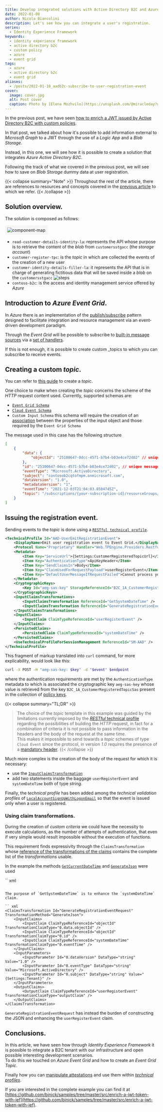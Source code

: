 ```yaml
---
title: Develop integrated solutions with Active Directory B2C and Azure Event Grid.
date: 2022-01-08
author: Nicola Biancolini
description: Let's see how you can integrate a user's registration.
series: 
  - Identity Experience Framework
keywords:
  - identity experience framework 
  - active directory b2c
  - custom policy
  - azure
  - event grid
tags: 
  - azure
  - active directory b2c
  - event grid
aliases:
  - /posts/2022-01-10_aadb2c-subscribe-to-user-registration-event
cover:
  image: cover.jpg
  alt: Post cover
  caption: Photo by [Elena Mozhvilo](https://unsplash.com/@miracleday?utm_source=unsplash&utm_medium=referral&utm_content=creditCopyText) on [Unsplash](https://unsplash.com/?utm_source=unsplash&utm_medium=referral&utm_content=creditCopyText)
---
```


In the previous post, we have seen [how to enrich a JWT issued by Active Directory B2C with custom policies](../2021-12-27_enrich-a-jwt-token-with-ief).

In that post, we talked about how it's possible to add information external to _Microsoft Graph_ to a JWT through the use of a _Logic App_ and a _Blob Storage_.

Instead, in this one, we will see how it is possible to create a solution that integrates _Azure Active Directory B2C_.

Following the track of what we covered in the previous post, we will see how to save on _Blob Storage_ dummy data at user registration.

{{< collapse summary="Note" >}}
Throughout the rest of the article, there are references to resources and concepts covered in the [previous article](../2021-12-27_enrich-a-jwt-token-with-ief) to which we refer. 
{{< /collapse >}}

## Solution overview.

The solution is composed as follows:

<img alt="component-map" style="background-color:whitesmoke;padding:0.5em" src="component-map.svg" />

- `read-customer-details-identity-la`: represents the API whose purpose is to retrieve the content of the _blob_ from `customersstgacc` (the _storage account_)
- `customer-register-tpc`: is the _topic_ in which are collected the events of the creation of a new user
- `customer-identity-details-filler-la`: it represents the API that is in charge of generating fictitious data that will be saved inside a _blob_ on the `customersstgacc`
![steps](logic-app-steps.png)
- `contoso-b2c`: is the access and identity management service offered by _Azure_

## Introduction to _Azure Event Grid_.

In _Azure_ there is an implementation of the [publish/subscribe](https://en.wikipedia.org/wiki/Publish%E2%80%93subscribe_pattern) pattern designed to facilitate integration and resource management via an event-driven development paradigm.

Through the _Event Grid_ will be possible to subscribe to [built-in message sources](https://docs.microsoft.com/azure/event-grid/overview#event-sources) via a [set of handlers](https://docs.microsoft.com/azure/event-grid/overview#event-handlers).

If this is not enough, it is possible to create custom _topics to which you can subscribe to receive events.

## Creating a custom _topic_.

You can refer to [this guide](https://docs.microsoft.com/azure/event-grid/custom-event-quickstart-portal#create-a-custom-topic) to create a _topic_.

One choice to make when creating the _topic_ concerns the scheme of the _HTTP_ request content used. Currently, supported schemas are:

- [`Event Grid Schema`](https://docs.microsoft.com/azure/event-grid/event-schema)
- [`Cloud Event Schema`](https://docs.microsoft.com/azure/event-grid/cloud-event-schema)
- `Custom Input Schema` this schema will require the creation of an [association](https://docs.microsoft.com/azure/event-grid/input-mappings) between the properties of the input object and those required by the `Event Grid Schema`

The message used in this case has the following structure

``` json
[
    {
        "data": {
            "objectId": "25100647-0dcc-4571-b7b4-b03e4ce72d02" // unique user identifier
        },
        "id": "25100647-0dcc-4571-b7b4-b03e4ce72d02", // unique message identifier, the same of `data.objectId` in this case
        "eventType": "Microsoft.ActiveDirectory", 
        "subject": "contosob2cqtofmpm.onmicrosoft.com",
        "dataVersion": "1.0",
        "metadataVersion": "1",
        "eventTime": "2021-12-03T21:04:03.8504745Z",
        "topic": "/subscriptions/{your-subscription-id}/resourceGroups/{your-resource-group}/providers/Microsoft.EventGrid/topics/{your-event-grid-topic}"
    }
]
```

## Issuing the registration event.

Sending events to the _topic_ is done using a [`RESTful technical profile`](https://docs.microsoft.com/azure/active-directory-b2c/restful-technical-profile).

``` xml
<TechnicalProfile Id="AAD-UserEmitRegistrationEvent">
    <DisplayName>Emit user registration event to Event Grid.</DisplayName>
    <Protocol Name="Proprietary" Handler="Web.TPEngine.Providers.RestfulProvider, Web.TPEngine, Version=1.0.0.0, Culture=neutral, PublicKeyToken=null" />
    <Metadata>
        <Item Key="ServiceUrl">{Settings:CustomerRegisteredTopicUrl}</Item>
        <Item Key="AuthenticationType">ApiKeyHeader</Item>
        <Item Key="SendClaimsIn">Body</Item>
        <Item Key="ClaimUsedForRequestPayload">userRegisterEvent</Item>
        <Item Key="DefaultUserMessageIfRequestFailed">Cannot process your request right now, please try again later.</Item>
    </Metadata>
    <CryptographicKeys>
        <Key Id="aeg-sas-key" StorageReferenceId="B2C_1A_CustomerRegisteredTopicSas" />
    </CryptographicKeys>
    <InputClaimsTransformations>
        <InputClaimsTransformation ReferenceId="GetSystemDateTime" />
        <InputClaimsTransformation ReferenceId="GenerateRegistrationEventRequest" />
    </InputClaimsTransformations>
    <InputClaims>
        <InputClaim ClaimTypeReferenceId="userRegisterEvent" />
    </InputClaims>
    <PersistedClaims>
        <PersistedClaim ClaimTypeReferenceId="systemDateTime" />
    </PersistedClaims>
    <UseTechnicalProfileForSessionManagement ReferenceId="SM-AAD" />
</TechnicalProfile>
```

This fragment of markup translated into `curl` command, for more explicability, would look like this:

``` bash
curl -X POST -H "aeg-sas-key: $key" -d "$event" $endpoint
```

where the authentication requirements are met by the `AuthenticationType` metadata to which is associated the cryptographic key `aeg-sas-key` whose value is retrieved from the key `B2C_1A_CustomerRegisteredTopicSas` present in the collection of [policy keys](https://docs.microsoft.com/azure/active-directory-b2c/policy-keys-overview?pivots=b2c-custom-policy).

{{< collapse summary="TL;DR" >}} 
> The choice of the _topic_ template in this example was guided by the limitations currently imposed by the [_RESTful_ technical profile](https://docs.microsoft.com/azure/active-directory-b2c/restful-technical-profile) regarding the possibilities of building the _HTTP_ request, in fact for a combination of criteria it is not possible to pass information in the headers and the body of the request at the same time.  
This makes it impossible to send towards a _topic_ schemes of type `Cloud Event` since the protocol, in version _1.0_ requires the presence of a [mandatory header](https://docs.microsoft.com/azure/event-grid/cloud-event-schema#sample-event-using-cloudevents-schema).
{{< /collapse >}}

Much more complex is the creation of the body of the request for which it is necessary:

- use the [`InputClaimsTransformation`](https://docs.microsoft.com/azure/active-directory-b2c/technicalprofiles#input-claims-transformations)
- add two statements inside the baggage `userRegisterEvent` and `systemDateTime` both of type _string_.

Finally, the _technical profile_ has been added among the _technical validation profiles_ of [`LocalAccountSignUpWithLogonEmail`](https://github.com/binick/samples/blob/7782bd6bfcfcb8c2b18dc911d501b29ec05f8212/src/enrich-a-jwt-token-with-ief/ief/TrustFrameworkBase.xml#L764) so that the event is issued only when a user is registered.

### Using claim transformations.

During the creation of _custom criteria_ we could have the necessity to execute calculations, as the number of attempts of authentication, that even if very simple would result impossible without the execution of functions.

This requirement finds expressivity through the `ClaimsTransformation` whose [reference of the transformations of the claims](https://docs.microsoft.com/azure/active-directory-b2c/claimstransformations#claims-transformations-reference) contains the complete list of the _transformations_ usable.

In the example the methods [`GetCurrentDateTime`](https://docs.microsoft.com/azure/active-directory-b2c/date-transformations#getcurrentdatetime) and [`GenerateJson`](https://docs.microsoft.com/azure/active-directory-b2c/json-transformations#generatejson) were used

`` xml
<ClaimsTransformation Id="GetSystemDateTime" TransformationMethod="GetCurrentDateTime">
    <OutputClaims>
        <OutputClaim ClaimTypeReferenceId="systemDateTime" TransformationClaimType="currentDateTime" />
    </OutputClaims>
</ClaimsTransformation>
```

The purpose of `GetSystemDateTime` is to enhance the `systemDateTime` claim.

`` xml
<ClaimsTransformation Id="GenerateRegistrationEventRequest" TransformationMethod="GenerateJson">
    <InputClaims>
        <InputClaim ClaimTypeReferenceId="objectId" TransformationClaimType="0.data.objectId" />
        <InputClaim ClaimTypeReferenceId="objectId" TransformationClaimType="0.id" />
        <InputClaim ClaimTypeReferenceId="systemDateTime" TransformationClaimType="0.eventTime" />
    </InputClaims>
    <InputParameters>
        <InputParameter Id="0.dataVersion" DataType="string" Value="1.0" />
        <InputParameter Id="0.eventType" DataType="string" Value="Microsoft.ActiveDirectory" />
        <InputParameter Id="0.subject" DataType="string" Value="{Settings:Tenant}" />
    </InputParameters>
    <OutputClaims>
        <OutputClaim ClaimTypeReferenceId="userRegisterEvent" TransformationClaimType="outputClaim" />
    </OutputClaims>
</ClaimsTransformation>
```

`GenerateRegistrationEventRequest` has instead the burden of constructing the JSON and enhancing the `userRegisterEvent` claim.

## Conclusions.

In this article, we have seen how through _Identity Experience Framework_ it is possible to integrate a B2C tenant with our infrastructure and open possible interesting development scenarios.  
To do this we touched on _Azure Event Grid_ and how to create an _Event Grid Topic_.

Finally how you can [manipulate attestations](https://docs.microsoft.com/azure/active-directory-b2c/claimstransformations#claims-transformations-reference) and use them within [_technical profiles_](https://docs.microsoft.com/azure/active-directory-b2c/technicalprofiles).

If you are interested in the complete example you can find it at [https://github.com/binick/samples/tree/master/src/enrich-a-jwt-token-with-ief](https://github.com/binick/samples/tree/master/src/enrich-a-jwt-token-with-ief).
